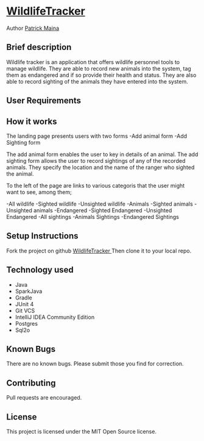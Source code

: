 # [WildlifeTracker ](https://github.com/pkminor/WildlifeTracker)

Author [Patrick Maina](https://github.com/pkminor)

## Brief description
Wildlife tracker is an application that offers wildlife personnel tools to manage wildlife. They
are able to record new animals into the system, tag them as endangered and if so provide their health and status.
They are also able to record sighting of the animals they have entered into the system.

## User Requirements


## How it works
The landing page presents users with two forms
-Add animal form
-Add Sighting form

The add animal form enables the user to key in details of an animal. The add sighting form allows the user to record
sightings of any of the recorded animals. They specify the location and the name of the ranger who sighted the animal.

To the left of the page are links to various categoris that the user might want to see, among them;

-All wildlife
-Sighted wildlife
-Unsighted wildlife
-Animals
-Sighted animals
-Unsighted animals
-Endangered
-Sighted Endangered
-Unsighted Endangered
-All sightings
-Animals Sightings
-Endangered Sightings

## Setup Instructions
Fork the project on github [WildlifeTracker ](https://github.com/pkminor/WildlifeTracker)
Then clone it to your local repo.
 
## Technology used
 - Java
 - SparkJava
 - Gradle
 - JUnit 4
 - Git VCS
 - IntelliJ IDEA Community Edition
 - Postgres
 - Sql2o

## Known Bugs
There are no known bugs. Please submit those you find for correction.

## Contributing
Pull requests are encouraged.

## License
This project is licensed under the MIT Open Source license.
